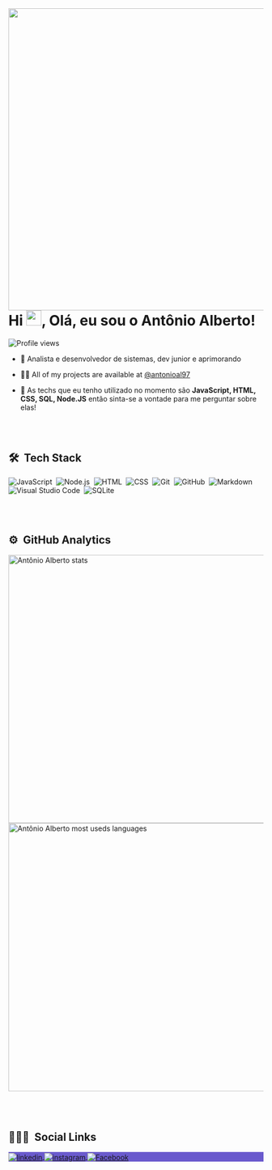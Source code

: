 
<img align="right" height="597em" src="https://raw.githubusercontent.com/gist/antonioal97/a45ec4d224ebd48a1af9dc53fe3fc05c/raw/e5735137c2e00fbbac010902a960053ddb064b2b/gitcard.svg"/>
<h1 align="left">Hi <img src="https://raw.githubusercontent.com/kaueMarques/kaueMarques/master/hi.gif" width="30px">, Olá, eu sou o Antônio Alberto!</h1>
<p align="left"> <img src="https://komarev.com/ghpvc/?username=antonioal97&color=brightgreen" alt="Profile views" /> </p>

- 👊 Analista e desenvolvedor de sistemas, dev junior e aprimorando 

- 👨‍💻 All of my projects are available at [@antonioal97](https://github.com/antonioal97)

- 💬 As techs que eu tenho utilizado no momento são **JavaScript, HTML, CSS, SQL, Node.JS** então sinta-se a vontade para me perguntar sobre elas!

<br><br>

## 🛠 &nbsp;Tech Stack

![JavaScript](https://img.shields.io/badge/-JavaScript-05122A?style=flat&logo=javascript)&nbsp;
![Node.js](https://img.shields.io/badge/-Node.js-05122A?style=flat&logo=node.js)&nbsp;
![HTML](https://img.shields.io/badge/-HTML-05122A?style=flat&logo=HTML5)&nbsp;
![CSS](https://img.shields.io/badge/-CSS-05122A?style=flat&logo=CSS3&logoColor=1572B6)&nbsp;
![Git](https://img.shields.io/badge/-Git-05122A?style=flat&logo=git)&nbsp;
![GitHub](https://img.shields.io/badge/-GitHub-05122A?style=flat&logo=github)&nbsp;
![Markdown](https://img.shields.io/badge/-Markdown-05122A?style=flat&logo=markdown)&nbsp;
![Visual Studio Code](https://img.shields.io/badge/-Visual%20Studio%20Code-05122A?style=flat&logo=visual-studio-code&logoColor=007ACC)&nbsp;
![SQLite](https://img.shields.io/badge/-SQLite-05122A?style=flat&logo=sqlite)&nbsp;

<br><br>

## ⚙️ &nbsp;GitHub Analytics

<p align="left">
<img width="530em" src="https://github-readme-stats.vercel.app/api?username=antonioal97&show_icons=true&theme=vision-friendly-dark" alt="Antônio Alberto stats"/>
<img width="530em" src="https://github-readme-stats.vercel.app/api/top-langs/?username=antonioal97&layout=compact&theme=vision-friendly-dark" alt="Antônio Alberto most useds languages"/>
</p>

<br><br>

## 👨🏽‍🦲 &nbsp;Social Links

<p align="left" style="background:slateblue">
<a href="https://www.linkedin.com/in/ant%C3%B4nio-alberto-aa8501185/" target="_blank">
  <img align="center" src="https://img.shields.io/badge/-antonioal97-05122A?style=flat&logo=linkedin" alt="linkedin"/>
</a>
<a href="https://instagram.com/antonioal97" target="_blank">
 <img align="center" src="https://img.shields.io/badge/-antonioal97-05122A?style=flat&logo=instagram" alt="instagram"/>
</a>
<a href="https://www.facebook.com/antonioal97/" target="_blank">
 <img align="center" src="https://img.shields.io/badge/-antonioal97-05122A?style=flat&logo=facebook" alt="Facebook"/>
</a>
</p>